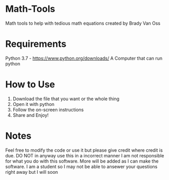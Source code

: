 # Math-Tools
Math tools to help with tedious math equations created by Brady Van Oss

# Requirements
Python 3.7 - https://www.python.org/downloads/
A Computer that can run python

# How to Use
1. Download the file that you want or the whole thing
2. Open it with python
3. Follow the on-screen instructions
4. Share and Enjoy!

# Notes
Feel free to modify the code or use it but please give credit where credit is due. DO NOT in anyway use this in a incorrect manner I am not responsible for what you do with this software. More will be added as I can make the software.
I am a student so I may not be able to ansewer your questions right away but I will soon
